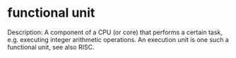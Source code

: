 # functional unit

Description: A component of a CPU (or core) that performs a certain task, e.g. executing integer arithmetic operations. An execution unit is one such a functional unit, see also RISC.